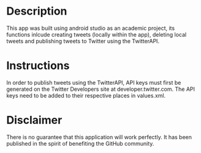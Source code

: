 # Description

This app was built using android studio as an academic project, its functions inlcude creating tweets (locally within the app), deleting local tweets and publishing tweets to Twitter using the TwitterAPI.

# Instructions

In order to publish tweets using the TwitterAPI, API keys must first be generated on the Twitter Developers site at developer.twitter.com. The API keys need to be added to their respective places in values.xml.

# Disclaimer

There is no guarantee that this application will work perfectly. It has been published in the spirit of benefiting the GitHub community.
